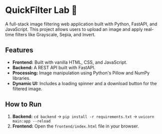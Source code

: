 # QuickFilter Lab 📸

A full-stack image filtering web application built with Python, FastAPI, and JavaScript. This project allows users to upload an image and apply real-time filters like Grayscale, Sepia, and Invert.

## Features
* **Frontend:** Built with vanilla HTML, CSS, and JavaScript.
* **Backend:** A REST API built with FastAPI.
* **Processing:** Image manipulation using Python's Pillow and NumPy libraries.
* **Dynamic UI:** Includes a loading spinner and a download button for the filtered image.

## How to Run
1.  **Backend:** `cd backend` -> `pip install -r requirements.txt` -> `uvicorn main:app --reload`
2.  **Frontend:** Open the `frontend/index.html` file in your browser.
